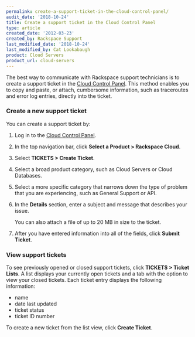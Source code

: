 ```yaml
---
permalink: create-a-support-ticket-in-the-cloud-control-panel/
audit_date: '2018-10-24'
title: Create a support ticket in the Cloud Control Panel
type: article
created_date: '2012-03-23'
created_by: Rackspace Support
last_modified_date: '2018-10-24'
last_modified_by: Cat Lookabaugh
product: Cloud Servers
product_url: cloud-servers
---
```


The best way to communicate with Rackspace support technicians is to create a
support ticket in the [Cloud Control Panel](https://login.rackspace.com/).
This method enables you to copy and paste, or attach, cumbersome information,
such as traceroutes and error log entries, directly into the ticket.

### Create a new support ticket

You can create a support ticket by:

1. Log in to the [Cloud Control Panel](https://login.rackspace.com/).
2. In the top navigation bar, click **Select a Product > Rackspace Cloud**.
3. Select **TICKETS > Create Ticket**.
4. Select a broad product category, such as Cloud Servers or Cloud Databases.
5. Select a more specific category that narrows down the type of problem that
you are experiencing, such as General Support or API.
6. In the **Details** section, enter a subject and message that describes your issue.

   You can also attach a file of up to 20 MB in size to the ticket.

7. After you have entered information into all of the fields, click **Submit Ticket**.


### View support tickets

To see previously opened or closed support tickets, click
**TICKETS > Ticket Lists**. A list displays your currently open tickets and a
tab with the option to view your closed tickets. Each ticket entry displays the
following information:

- name
- date last updated
- ticket status
- ticket ID number

To create a new ticket from the list view, click **Create Ticket**.
